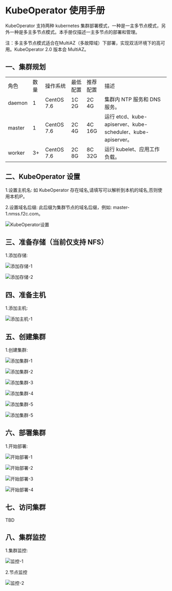 # KubeOperator 使用手册

KubeOperator 支持两种 kubernetes 集群部署模式，一种是一主多节点模式，另外一种是多主多节点模式。本手册仅描述一主多节点的部署和管理。

注：多主多节点模式适合在MultiAZ（多故障域）下部署，实现双活环境下的高可用。KubeOperator 2.0 版本会 MultiAZ。

## 一、集群规划

<table>
    <tr>
        <td>角色</td>
        <td>数量</td>
        <td>操作系统</td>
        <td>最低配置</td>
        <td>推荐配置</td>
        <td>描述</td>
    </tr>
    <tr>
        <td>daemon</td>
        <td>1</td>
        <td>CentOS 7.6</td>
        <td>1C 2G</td>
        <td>2C 4G</td>
        <td>集群内 NTP 服务和 DNS 服务。</td>
    </tr>
    <tr>
        <td>master</td>
        <td>1</td>
        <td>CentOS 7.6</td>
        <td>2C 4G</td>
        <td>4C 16G</td>
        <td>运行 etcd、kube-apiserver、kube-scheduler、kube-apiserver。</td>
    </tr>
    <tr>
        <td>worker</td>
        <td>3+</td>
        <td>CentOS 7.6</td>
        <td>2C 8G</td>
        <td>8C 32G</td>
        <td>运行 kubelet、应用工作负载。</td>
    </tr>
</table>

## 二、KubeOperator 设置

1.设置主机名: 如 KubeOperator 存在域名,请填写可以解析到本机的域名,否则使用本机IP。

2.设置域名后缀: 此后缀为集群节点的域名后缀，例如: master-1.nmss.f2c.com。

![KubeOperator设置](https://github.com/KubeOperator/KubeOperator/blob/master/docs/images/kubeops_setting.png?raw=true)

## 三、准备存储（当前仅支持 NFS）

1.添加存储:

![添加存储-1](https://github.com/KubeOperator/KubeOperator/blob/master/docs/images/storage-1.png?raw=true)

![添加存储-2](https://github.com/KubeOperator/KubeOperator/blob/master/docs/images/storage-2.png?raw=true)

## 四、准备主机

1.添加主机:

![添加主机-1](https://github.com/KubeOperator/KubeOperator/blob/master/docs/images/hosts-1.png?raw=true)

## 五、创建集群

1.创建集群:

![添加集群-1](https://github.com/KubeOperator/KubeOperator/blob/master/docs/images/create_cluster-1.png?raw=true)

![添加集群-2](https://github.com/KubeOperator/KubeOperator/blob/master/docs/images/create_cluster-2.png?raw=true)

![添加集群-3](https://github.com/KubeOperator/KubeOperator/blob/master/docs/images/create_cluster-3.png?raw=true)

![添加集群-4](https://github.com/KubeOperator/KubeOperator/blob/master/docs/images/create_cluster-4.png?raw=true)

![添加集群-5](https://github.com/KubeOperator/KubeOperator/blob/master/docs/images/create_cluster-5.png?raw=true)

![添加集群-5](https://github.com/KubeOperator/KubeOperator/blob/master/docs/images/cluster_create-7.png?raw=true)

## 六、部署集群

1.开始部署:

![开始部署-1](https://github.com/KubeOperator/KubeOperator/blob/master/docs/images/begin-1.png?raw=true)

![开始部署-2](https://github.com/KubeOperator/KubeOperator/blob/master/docs/images/begin-2.png?raw=true)

![开始部署-3](https://github.com/KubeOperator/KubeOperator/blob/master/docs/images/begin-3.png?raw=true)

![开始部署-4](https://github.com/KubeOperator/KubeOperator/blob/master/docs/images/complete-2.png?raw=true)

## 七、访问集群

TBD

## 八、集群监控

1.集群监控: 

![监控-1](https://github.com/KubeOperator/KubeOperator/blob/master/docs/images/metrics.png?raw=true)

2.节点监控

![监控-2](https://github.com/KubeOperator/KubeOperator/blob/master/docs/images/metrics-nodes.png?raw=true)
